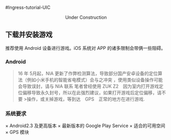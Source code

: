 #Ingress-tutorial-UIC

<center>Under Construction</center>

## 下载并安装游戏

推荐使用 Android 设备进行游戏。iOS 系统对 APP 的诸多限制会带俩一些阻碍。

### Android

> 16 年 5月起，NIA 更新了作弊检测算法，导致部分国产安卓设备的定位算法（例如小米手机的智能省电模式）会与之冲突
> ，使用类似设备操作可能会导致误封，请与 NIA 联系
> 笔者曾经使用 ZUK Z2　因为室内打开游戏定位偏移导致永久封号，所以在此强烈建议，如果打开游戏后定位偏移，请不要 >操作，或关掉游戏，等到达　GPS　正常的地方在进行游戏.

### 系统要求

× Android2.3 及更高版本
× 最新版本的 Google Play Service 
× 适合的可用空间
× GPS 模块